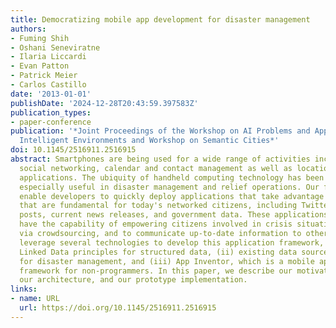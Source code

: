```yaml
---
title: Democratizing mobile app development for disaster management
authors:
- Fuming Shih
- Oshani Seneviratne
- Ilaria Liccardi
- Evan Patton
- Patrick Meier
- Carlos Castillo
date: '2013-01-01'
publishDate: '2024-12-28T20:43:59.397583Z'
publication_types:
- paper-conference
publication: '*Joint Proceedings of the Workshop on AI Problems and Approaches for
  Intelligent Environments and Workshop on Semantic Cities*'
doi: 10.1145/2516911.2516915
abstract: Smartphones are being used for a wide range of activities including messaging,
  social networking, calendar and contact management as well as location and context-aware
  applications. The ubiquity of handheld computing technology has been found to be
  especially useful in disaster management and relief operations. Our focus is to
  enable developers to quickly deploy applications that take advantage of key sources
  that are fundamental for today's networked citizens, including Twitter feeds, Facebook
  posts, current news releases, and government data. These applications will also
  have the capability of empowering citizens involved in crisis situations to contribute
  via crowdsourcing, and to communicate up-to-date information to others. We will
  leverage several technologies to develop this application framework, namely (i)
  Linked Data principles for structured data, (ii) existing data sources and ontologies
  for disaster management, and (iii) App Inventor, which is a mobile application development
  framework for non-programmers. In this paper, we describe our motivating use cases,
  our architecture, and our prototype implementation.
links:
- name: URL
  url: https://doi.org/10.1145/2516911.2516915
---
```

